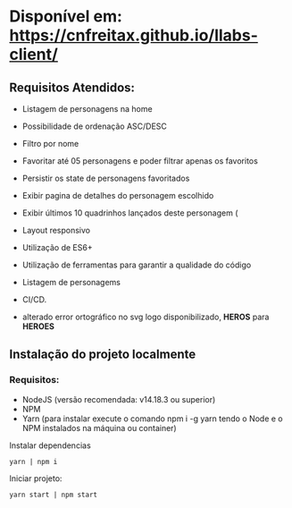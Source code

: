 # Disponível em: https://cnfreitax.github.io/llabs-client/

## Requisitos Atendidos:
- Listagem de personagens na home
- Possibilidade de ordenação ASC/DESC
- Filtro por nome
- Favoritar até 05 personagens e poder filtrar apenas os favoritos
- Persistir os state de personagens favoritados
- Exibir pagina de detalhes do personagem escolhido
- Exibir últimos 10 quadrinhos lançados deste personagem (
- Layout responsivo
- Utilização de ES6+
- Utilização de ferramentas para garantir a qualidade do código
- Listagem de personagems
- CI/CD.

- alterado error ortográfico no svg logo disponibilizado, **HEROS** para **HEROES**

## Instalação do projeto localmente
### Requisitos:
- NodeJS (versão recomendada: v14.18.3 ou superior)
- NPM
- Yarn (para instalar execute o comando npm i -g yarn tendo o Node e o NPM instalados na máquina ou container)

Instalar dependencias
```
yarn | npm i
```

Iniciar projeto:
```
yarn start | npm start
```
